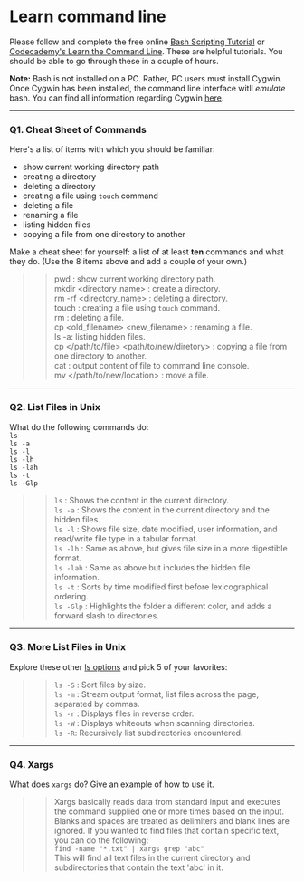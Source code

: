 # Learn command line

Please follow and complete the free online [Bash Scripting Tutorial](https://ryanstutorials.net/bash-scripting-tutorial/) or [Codecademy's Learn the Command Line](https://www.codecademy.com/learn/learn-the-command-line). These are helpful tutorials. You should be able to go through these in a couple of hours.

**Note:** Bash is not installed on a PC. Rather, PC users must install Cygwin. Once Cygwin has been installed, the command line interface witll _emulate_ bash. You can find all information regarding Cygwin [here](https://www.cygwin.com/).

---

### Q1.  Cheat Sheet of Commands  

Here's a list of items with which you should be familiar:  
* show current working directory path
* creating a directory
* deleting a directory
* creating a file using `touch` command
* deleting a file
* renaming a file
* listing hidden files
* copying a file from one directory to another

Make a cheat sheet for yourself: a list of at least **ten** commands and what they do.  (Use the 8 items above and add a couple of your own.)  

> > pwd : show current working directory path.   
> > mkdir <directory_name> : create a directory.   
> > rm -rf <directory_name> : deleting a directory.   
> > touch <filename> : creating a file using `touch` command.    
> > rm <filename> : deleting a file.    
> > cp <old_filename> <new_filename> : renaming a file.    
> > ls -a: listing hidden files.    
> > cp </path/to/file> <path/to/new/diretory> : copying a file from one directory to another.    
> > cat <filename> : output content of file to command line console.    
> > mv <filename> </path/to/new/location> : move a file.    

---

### Q2.  List Files in Unix   

What do the following commands do:  
`ls`  
`ls -a`  
`ls -l`  
`ls -lh`  
`ls -lah`  
`ls -t`  
`ls -Glp`  

> > `ls` : Shows the content in the current directory.  
> > `ls -a` : Shows the content in the current directory and the hidden files.   
> > `ls -l` : Shows file size, date modified, user information, and read/write file type in a tabular format.  
> > `ls -lh` : Same as above, but gives file size in a more digestible format.   
> > `ls -lah` : Same as above but includes the hidden file information.   
> > `ls -t` : Sorts by time modified first before lexicographical ordering.  
> > `ls -Glp` : Highlights the folder a different color, and adds a forward slash to directories.   

---

### Q3.  More List Files in Unix  

Explore these other [ls options](http://www.techonthenet.com/unix/basic/ls.php) and pick 5 of your favorites:

> > `ls -S` : Sort files by size.  
> > `ls -m` : Stream output format, list files across the page, separated by commas.   
> > `ls -r` : Displays files in reverse order.   
> > `ls -W` : Displays whiteouts when scanning directories.   
> > `ls -R`: Recursively list subdirectories encountered.   

---

### Q4.  Xargs   

What does `xargs` do? Give an example of how to use it.

> > Xargs basically reads data from standard input and executes the command supplied one or more times based on the input.  Blanks and spaces are treated as delimiters and blank lines are ignored. If you wanted to find files that contain specific text, you can do the following:  
> > `find -name "*.txt" | xargs grep "abc"`    
> > This will find all text files in the current directory and subdirectories that contain the text 'abc' in it. 

 

